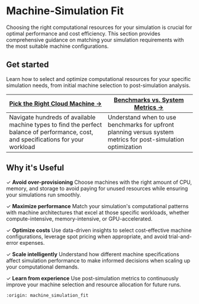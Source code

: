 # Machine-Simulation Fit

Choosing the right computational resources for your simulation is crucial for optimal performance and cost efficiency. This section provides comprehensive guidance on matching your simulation requirements with the most suitable machine configurations.

## Get started
Learn how to select and optimize computational resources for your specific simulation needs, from initial machine selection to post-simulation analysis.

| **[Pick the Right Cloud Machine →](pick-cloud-machine.md)** | **[Benchmarks vs. System Metrics →](benchmark-sys-metrics.md)** |
|---|---|
| Navigate hundreds of available machine types to find the perfect balance of performance, cost, and specifications for your workload | Understand when to use benchmarks for upfront planning versus system metrics for post-simulation optimization |

## Why it's Useful

✓ **Avoid over-provisioning** Choose machines with the right amount of CPU, memory, and storage to avoid paying for unused resources while ensuring your simulations run smoothly.

✓ **Maximize performance** Match your simulation's computational patterns with machine architectures that excel at those specific workloads, whether compute-intensive, memory-intensive, or GPU-accelerated.

✓ **Optimize costs** Use data-driven insights to select cost-effective machine configurations, leverage spot pricing when appropriate, and avoid trial-and-error expenses.

✓ **Scale intelligently** Understand how different machine specifications affect simulation performance to make informed decisions when scaling up your computational demands.

✓ **Learn from experience** Use post-simulation metrics to continuously improve your machine selection and resource allocation for future runs.

```{banner}
:origin: machine_simulation_fit
```